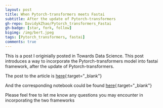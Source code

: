 ```yaml
---
layout: post
title: When Pytorch-transformers meets Fastai
subtitle: After the update of Pytorch-transformers
gh-repo: DavidykZhao/Pytorch_transformers_Fastai
gh-badge: [star, fork, follow]
bigimg: /img/bert.jpeg
tags: [Pytorch_transformers, fastai]
comments: true
---
```


This is a post I originially posted in Towards Data Science. This post introduces a way to incorporate the Pytorch-transformers model into fastai framework, after the update of Pytorch-transformers.

The post to the article is [here](https://towardsdatascience.com/best-of-two-worlds-pytorch-transformers-meets-fastai-5fd51ef34b0f){:target="_blank"}



And the corresponding notebook could be found [here](https://github.com/DavidykZhao/Pytorch_transformers_Fastai/blob/master/Pytorch_transformers_Fastai.ipynb){:target="_blank"}


Please feel free to let me know any questions you may encounter in incorporating the two frameworks